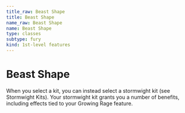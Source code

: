 ```yaml
---
title_raw: Beast Shape
title: Beast Shape
name_raw: Beast Shape
name: Beast Shape
type: classes
subtype: fury
kind: 1st-level features
---
```


# Beast Shape

When you select a kit, you can instead select a stormwight kit (see Stormwight Kits). Your stormwight kit grants you a number of benefits, including effects tied to your Growing Rage feature.
